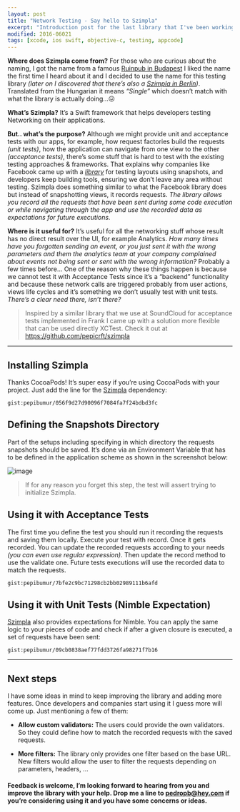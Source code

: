 ```yaml
---
layout: post
title: "Network Testing - Say hello to Szimpla"
excerpt: "Introduction post for the last library that I've been working on, Szimpla."
modified: 2016-06021
tags: [xcode, ios swift, objective-c, testing, appcode]
---
```


**Where does Szimpla come from?** For those who are curious about the naming, I got the name from a famous [Ruinpub in Budapest](http://welovebudapest.com/clubs.and.nightlife.1/budapest.s.most.famous.ruin.pub.szimpla.kert) I liked the name the first time I heard about it and I decided to use the name for this testing library _(later on I discovered that there’s also a [Szimpla in Berlin](http://www.szimpla.de/))_. Translated from the Hungarian it means _“Single”_ which doesn’t match with what the library is actually doing…😖

**What’s Szimpla?** It’s a Swift framework that helps developers testing Networking on their applications.

**But.. what’s the purpose?** Although we might provide unit and acceptance tests with our apps, for example, how request factories build the requests _(unit tests)_, how the application can navigate from one view to the other _(acceptance tests)_, there’s some stuff that is hard to test with the existing testing approaches & frameworks. That explains why companies like Facebook came up with a [_library_](https://github.com/facebook/ios-snapshot-test-case) for testing layouts using snapshots, and developers keep building tools, ensuring we don’t leave any area without testing. Szimpla does something similar to what the Facebook library does but instead of snapshotting views, it records requests. _The library allows you record all the requests that have been sent during some code execution or while navigating through the app and use the recorded data as expectations for future executions._

**Where is it useful for?** It’s useful for all the networking stuff whose result has no direct result over the UI, for example Analytics. _How many times have you forgotten sending an event, or you just sent it with the wrong parameters and them the analytics team at your company complained about events not being sent or sent with the wrong information?_ Probably a few times before… One of the reason why these things happen is because we cannot test it with Acceptance Tests since it’s a “backend” functionality and because these network calls are triggered probably from user actions, views life cycles and it’s something we don’t usually test with unit tests. _There’s a clear need there, isn’t there?_

> Inspired by a similar library that we use at SoundCloud for acceptance tests implemented in Frank I came up with a solution more flexible that can be used directly XCTest. Check it out at https://github.com/pepicrft/szimpla

---

## Installing Szimpla

Thanks CocoaPods! It’s super easy if you’re using CocoaPods with your project. Just add the line for the [Szimpla](https://github.com/pepicrft/szimpla) dependency:

`gist:pepibumur/056f9d27d90096f7084fa7f24bdbd3fc`

## Defining the Snapshots Directory

Part of the setups including specifying in which directory the requests snapshots should be saved. It’s done via an Environment Variable that has to be defined in the application scheme as shown in the screenshot below:

![image]({{config.site_url}}/images/posts/szimpla-environment-vars.png)

> If for any reason you forget this step, the test will assert trying to initialize Szimpla.

## Using it with Acceptance Tests

The first time you define the test you should run it recording the requests and saving them locally. Execute your test with record. Once it gets recorded. You can update the recorded requests according to your needs _(you can even use regular expression)_. Then update the record method to use the validate one. Future tests executions will use the recorded data to match the requests.

`gist:pepibumur/7bfe2c9bc71298cb2bb02989111b6afd`

## Using it with Unit Tests (Nimble Expectation)

[Szimpla](https://github.com/pepicrft/szimpla) also provides expectations for Nimble. You can apply the same logic to your pieces of code and check if after a given closure is executed, a set of requests have been sent:

`gist:pepibumur/09cb0838aef77fdd3726fa98271f7b16`

---

## Next steps

I have some ideas in mind to keep improving the library and adding more features. Once developers and companies start using it I guess more will come up. Just mentioning a few of them:

- **Allow custom validators:** The users could provide the own validators. So they could define how to match the recorded requests with the saved requests.

- **More filters:** The library only provides one filter based on the base URL. New filters would allow the user to filter the requests depending on parameters, headers, …

#### Feedback is welcome, I’m looking forward to hearing from you and improve the library with your help. Drop me a line to [pedropb@hey.com](mailto://pedropb@hey.com) if you’re considering using it and you have some concerns or ideas.
